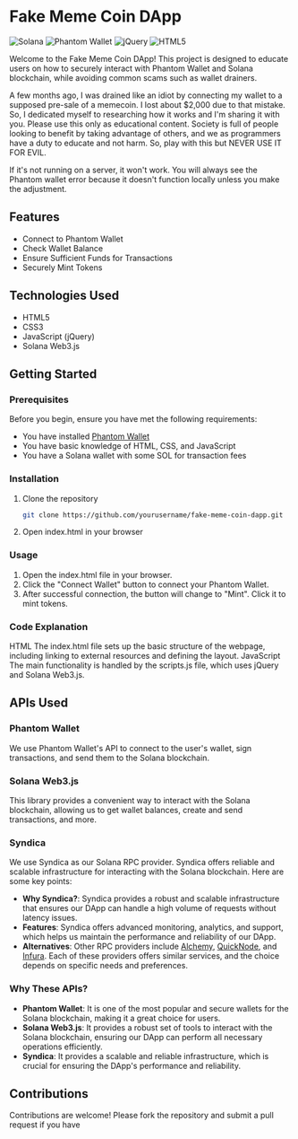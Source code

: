 # Fake Meme Coin DApp

![Solana](https://upload.wikimedia.org/wikipedia/en/b/b9/Solana_logo.png)
![Phantom Wallet](https://pbs.twimg.com/profile_images/1390193130977949704/1A2K_7D4_400x400.jpg)
![jQuery](https://upload.wikimedia.org/wikipedia/en/thumb/9/9e/JQuery_logo.svg/1920px-JQuery_logo.svg.png)
![HTML5](https://upload.wikimedia.org/wikipedia/commons/3/38/HTML5_Badge.svg)

Welcome to the Fake Meme Coin DApp! This project is designed to educate users on how to securely interact with Phantom Wallet and Solana blockchain, while avoiding common scams such as wallet drainers.

A few months ago, I was drained like an idiot by connecting my wallet to a supposed pre-sale of a memecoin. I lost about $2,000 due to that mistake. So, I dedicated myself to researching how it works and I'm sharing it with you.
Please use this only as educational content. Society is full of people looking to benefit by taking advantage of others, and we as programmers have a duty to educate and not harm. So, play with this but NEVER USE IT FOR EVIL.

If it's not running on a server, it won't work. You will always see the Phantom wallet error because it doesn't function locally unless you make the adjustment.


## Features

- Connect to Phantom Wallet
- Check Wallet Balance
- Ensure Sufficient Funds for Transactions
- Securely Mint Tokens

## Technologies Used

- HTML5
- CSS3
- JavaScript (jQuery)
- Solana Web3.js

## Getting Started

### Prerequisites

Before you begin, ensure you have met the following requirements:

- You have installed [Phantom Wallet](https://phantom.app/)
- You have basic knowledge of HTML, CSS, and JavaScript
- You have a Solana wallet with some SOL for transaction fees

### Installation

1. Clone the repository
   ```bash
   git clone https://github.com/yourusername/fake-meme-coin-dapp.git
   ```
2. Open index.html in your browser

### Usage
1. Open the index.html file in your browser.
2. Click the "Connect Wallet" button to connect your Phantom Wallet.
3. After successful connection, the button will change to "Mint". Click it to mint tokens.

### Code Explanation
HTML
The index.html file sets up the basic structure of the webpage, including linking to external resources and defining the layout.
JavaScript
The main functionality is handled by the scripts.js file, which uses jQuery and Solana Web3.js.

## APIs Used

### Phantom Wallet
We use Phantom Wallet's API to connect to the user's wallet, sign transactions, and send them to the Solana blockchain.

### Solana Web3.js
This library provides a convenient way to interact with the Solana blockchain, allowing us to get wallet balances, create and send transactions, and more.

### Syndica
We use Syndica as our Solana RPC provider. Syndica offers reliable and scalable infrastructure for interacting with the Solana blockchain. Here are some key points:

- **Why Syndica?**: Syndica provides a robust and scalable infrastructure that ensures our DApp can handle a high volume of requests without latency issues.
- **Features**: Syndica offers advanced monitoring, analytics, and support, which helps us maintain the performance and reliability of our DApp.
- **Alternatives**: Other RPC providers include [Alchemy](https://www.alchemy.com/), [QuickNode](https://www.quicknode.com/), and [Infura](https://infura.io/). Each of these providers offers similar services, and the choice depends on specific needs and preferences.

### Why These APIs?

- **Phantom Wallet**: It is one of the most popular and secure wallets for the Solana blockchain, making it a great choice for users.
- **Solana Web3.js**: It provides a robust set of tools to interact with the Solana blockchain, ensuring our DApp can perform all necessary operations efficiently.
- **Syndica**: It provides a scalable and reliable infrastructure, which is crucial for ensuring the DApp's performance and reliability.

## Contributions
Contributions are welcome! Please fork the repository and submit a pull request if you have

